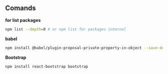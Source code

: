 ## Comands 


**for list packages**
```bash
npm list --depth=0 # or npm list for packages internal
```

**babel**

```bash
npm install @babel/plugin-proposal-private-property-in-object --save-dev
```

**Bootstrap**
```bash
npm install react-bootstrap bootstrap
```